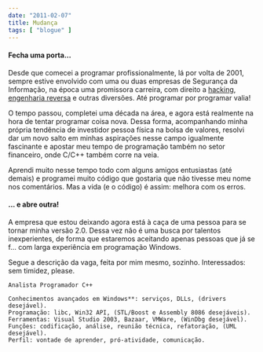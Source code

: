 ```yaml
---
date: "2011-02-07"
title: Mudança
tags: [ "blogue" ]
---
```

#### Fecha uma porta...

Desde que comecei a programar profissionalmente, lá por volta de 2001, sempre estive envolvido com uma ou duas empresas de Segurança da Informação, na época uma promissora carreira, com direito a [hacking](/search), [engenharia reversa](/search) e outras diversões. Até programar por programar valia!

O tempo passou, completei uma década na área, e agora está realmente na hora de tentar programar coisa nova. Dessa forma, acompanhando minha própria tendência de investidor pessoa física na bolsa de valores, resolvi dar um novo salto em minhas aspirações nesse campo igualmente fascinante e apostar meu tempo de programação também no setor financeiro, onde C/C++ também corre na veia.

Aprendi muito nesse tempo todo com alguns amigos entusiastas (até demais) e programei muito código que gostaria que não tivesse meu nome nos comentários. Mas a vida (e o código) é assim: melhora com os erros.

#### ... e abre outra!

A empresa que estou deixando agora está à caça de uma pessoa para se tornar minha versão 2.0. Dessa vez não é uma busca por talentos inexperientes, de forma que estaremos aceitando apenas pessoas que já se f... com larga experiência em programação Windows.

Segue a descrição da vaga, feita por mim mesmo, sozinho. Interessados: sem timidez, please.

    Analista Programador C++
    
    Conhecimentos avançados em Windows**: serviços, DLLs, (drivers desejável).
    Programação: libc, Win32 API, (STL/Boost e Assembly 8086 desejáveis).
    Ferramentas: Visual Studio 2003, Bazaar, VMWare, (WinDbg desejável).
    Funções: codificação, análise, reunião técnica, refatoração, (UML desejável).
    Perfil: vontade de aprender, pró-atividade, comunicação.

